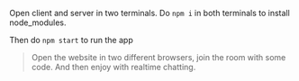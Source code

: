 Open client and server in two terminals. Do `npm i` in both terminals to install node_modules.

Then do `npm start` to run the app

> Open the website in two different browsers, join the room with some code. And then enjoy with realtime chatting. 
